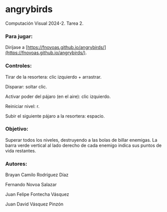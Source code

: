 # angrybirds
Computación Visual 2024-2. Tarea 2.


### Para jugar:
Diríjase a [https://fnovoas.github.io/angrybirds/](https://fnovoas.github.io/angrybirds/).


### Controles:
Tirar de la resortera: clic izquierdo + arrastrar.

Disparar: soltar clic.

Activar poder del pájaro (en el aire): clic izquierdo.

Reiniciar nivel: r.

Subir el siguiente pájaro a la resortera: espacio.



### Objetivo:
Superar todos los niveles, destruyendo a las bolas de billar enemigas. La barra verde vertical al lado derecho de cada enemigo indica sus puntos de vida restantes.


### Autores:
Brayan Camilo Rodríguez Díaz

Fernando Novoa Salazar

Juan Felipe Fontecha Vásquez

Juan David Vásquez Pinzón
